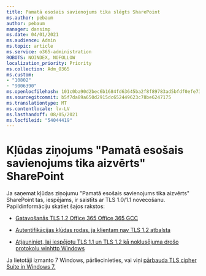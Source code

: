 ```yaml
---
title: Pamatā esošais savienojums tika slēgts SharePoint
ms.author: pebaum
author: pebaum
manager: dansimp
ms.date: 04/01/2021
ms.audience: Admin
ms.topic: article
ms.service: o365-administration
ROBOTS: NOINDEX, NOFOLLOW
localization_priority: Priority
ms.collection: Adm_O365
ms.custom:
- "10802"
- "9006390"
ms.openlocfilehash: 101c0ba90d2bec6b1684fd63645ba2f8f89783ad5bfdf0efe739d31dfd951f66
ms.sourcegitcommit: b5f7da89a650d2915dc652449623c78be6247175
ms.translationtype: MT
ms.contentlocale: lv-LV
ms.lasthandoff: 08/05/2021
ms.locfileid: "54044419"
---
```

# <a name="the-underlying-connection-was-closed-error-in-sharepoint"></a>Kļūdas ziņojums "Pamatā esošais savienojums tika aizvērts" SharePoint

Ja saņemat kļūdas ziņojumu "Pamatā esošais savienojums tika aizvērts" SharePoint tas, iespējams, ir saistīts ar TLS 1.0/1.1 novecošanu. Papildinformāciju skatiet šajos rakstos:

- [Gatavošanās TLS 1.2 Office 365 Office 365 GCC](/microsoft-365/compliance/prepare-tls-1.2-in-office-365)

- [Autentifikācijas kļūdas rodas, ja klientam nav TLS 1.2 atbalsta](https://review.docs.microsoft.com/sharepoint/troubleshoot/administration/authentication-errors-tls12-support)

- [Atjauniniet, lai iespējotu TLS 1.1 un TLS 1.2 kā noklusējuma drošo protokolu winhttp Windows](https://support.microsoft.com/topic/update-to-enable-tls-1-1-and-tls-1-2-as-default-secure-protocols-in-winhttp-in-windows-c4bd73d2-31d7-761e-0178-11268bb10392)

Ja lietotāji izmanto 7 Windows, pārliecinieties, vai viņi [pārbauda TLS cipher Suite in Windows 7.](/windows/win32/secauthn/tls-cipher-suites-in-windows-7)